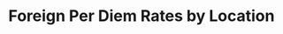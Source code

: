 ---
layout: wrapper_text
category: datasets

# Basic
identifier: "100,739"
title: "Foreign Per Diem Rates by Location"
describedBy: "https://aoprals.state.gov/content.asp?content_id=184&menu_id=78"
description: "Foreign Per Diem rates are established monthly by the Office of Allowances as maximum U.S. dollar rates for reimbursement of U.S. Government civilians traveling on official business in foreign areas. Lodging and M&IE (Meals & Incidental Expenses) are reported separately followed by a combined daily rate. For regulations pertaining to these rates, see the Federal Travel Regulation (FTR) established by the General Services Administration and implementing regulations established by Federal Agencies."
programCode:
  - "014:003"
bureauCode:
  - "014:00"

# Dates
modified: "2013-10-01"

# POC
poc:
  type: "vcard:Contact"
  fn: "Tejan-Cole, Cynthia"
  hasEmail: "mailto:Tejan-ColeCA@state.gov"

# Publisher
publisher:
  type: "org:Organization"
  name: "U.S. Department of State"

# Spatiotemporal
spatial: "World"
temporal: "2007-01-01T00:00:01Z/2013-10-01T23:59:59Z"

# Distribution
distribution:
  - type: "dcat:Distribution"
    downloadURL: "https://aoprals.state.gov/content.asp?content_id=184&menu_id=78"
    mediaType: "text/html"
  - type: "dcat:Distribution"
    accessURL: "https://aoprals.state.gov/content.asp?content_id=184&menu_id=78"
    format: "html"

# Keywords
keyword:
  - "-"
---